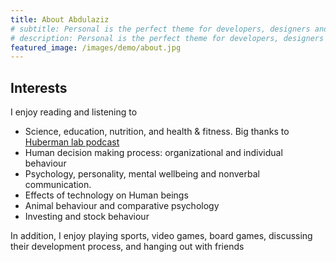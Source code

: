```yaml
---
title: About Abdulaziz
# subtitle: Personal is the perfect theme for developers, designers and other creatives.
# description: Personal is the perfect theme for developers, designers and other creatives.
featured_image: /images/demo/about.jpg
---
```


## Interests

I enjoy reading and listening to

* Science, education, nutrition, and health & fitness. Big thanks to [Huberman lab podcast](https://hubermanlab.com/)
* Human decision making process: organizational and individual behaviour
* Psychology, personality, mental wellbeing and nonverbal communication.
* Effects of technology on Human beings
* Animal behaviour and comparative psychology
* Investing and stock behaviour

In addition, I enjoy playing sports, video games, board games, discussing their development process, and hanging out with friends

<!--## Get Personal

Personal is created and supported by [Jekyll Themes](https://jekyllthemes.io), and is available for $49.

<a href="https://jekyllthemes.io/theme/personal-website-jekyll-theme" class="button button--large">Get This Theme</a> -->